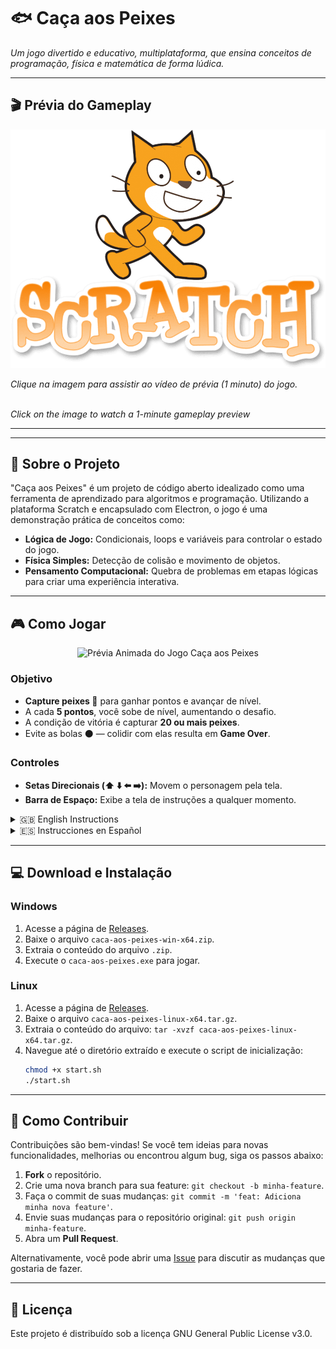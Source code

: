 # 🐟 Caça aos Peixes

*Um jogo divertido e educativo, multiplataforma, que ensina conceitos de programação, física e matemática de forma lúdica.*

---

## 🎬 Prévia do Gameplay



![Prévia do Jogo Caça aos Peixes](https://github.com/jeffthedeveloper/caca-aos-peixes/blob/main/toppng.com-scratch-logo-free-download-916x694.png?raw=true)

*Clique na imagem para assistir ao vídeo de prévia (1 minuto) do jogo.*

<br>*Click on the image to watch a 1-minute gameplay preview*

---

---

## 🎯 Sobre o Projeto

"Caça aos Peixes" é um projeto de código aberto idealizado como uma ferramenta de aprendizado para algoritmos e programação. Utilizando a plataforma Scratch e encapsulado com Electron, o jogo é uma demonstração prática de conceitos como:

-   **Lógica de Jogo:** Condicionais, loops e variáveis para controlar o estado do jogo.
-   **Física Simples:** Detecção de colisão e movimento de objetos.
-   **Pensamento Computacional:** Quebra de problemas em etapas lógicas para criar uma experiência interativa.

---

## 🎮 Como Jogar

<p align="center">
  <img src="https://github.com/jeffthedeveloper/caca-aos-peixes/blob/main/gameplay-final-compressed.gif?raw=true" alt="Prévia Animada do Jogo Caça aos Peixes" height="50%" width="300"/>
</p>

### Objetivo
-   **Capture peixes 🐠** para ganhar pontos e avançar de nível.
-   A cada **5 pontos**, você sobe de nível, aumentando o desafio.
-   A condição de vitória é capturar **20 ou mais peixes**.
-   Evite as bolas ⚫ — colidir com elas resulta em **Game Over**.

### Controles
-   **Setas Direcionais (⬆️ ⬇️ ⬅️ ➡️):** Movem o personagem pela tela.
-   **Barra de Espaço:** Exibe a tela de instruções a qualquer momento.

<details>
<summary>🇬🇧 English Instructions</summary>

### Objective
-   **Catch fish 🐠** to earn points and level up.
-   Every **5 points**, you advance a level, increasing the challenge.
-   Win condition: catch **20 or more fish**.
-   Avoid ⚫ balls — colliding with them results in **Game Over**.

### Controls
-   **Arrow Keys (⬆️ ⬇️ ⬅️ ➡️):** Move the character on screen.
-   **Spacebar:** Displays the instructions screen anytime during the game.

</details>

<details>
<summary>🇪🇸 Instrucciones en Español</summary>

### Objetivo
-   **Captura peces 🐠** para ganar puntos y subir de nivel.
-   Cada **5 puntos**, avanzas un nivel, aumentando el desafío.
-   Condición de victoria: capturar **20 o más peces**.
-   Evita las bolas ⚫ — chocar con ellas resulta en **Game Over**.

### Controles
-   **Teclas de Flecha (⬆️ ⬇️ ⬅️ ➡️):** Mueven el personaje por la pantalla.
-   **Barra Espaciadora:** Muestra la pantalla de instrucciones en cualquier momento.

</details>

---

## 💻 Download e Instalação

### Windows
1.  Acesse a página de [Releases](https://github.com/jeffthedeveloper/caca-aos-peixes/releases/latest).
2.  Baixe o arquivo `caca-aos-peixes-win-x64.zip`.
3.  Extraia o conteúdo do arquivo `.zip`.
4.  Execute o `caca-aos-peixes.exe` para jogar.

### Linux
1.  Acesse a página de [Releases](https://github.com/jeffthedeveloper/caca-aos-peixes/releases/latest).
2.  Baixe o arquivo `caca-aos-peixes-linux-x64.tar.gz`.
3.  Extraia o conteúdo do arquivo: `tar -xvzf caca-aos-peixes-linux-x64.tar.gz`.
4.  Navegue até o diretório extraído e execute o script de inicialização:
    ```bash
    chmod +x start.sh
    ./start.sh
    ```

---

## 🚀 Como Contribuir

Contribuições são bem-vindas! Se você tem ideias para novas funcionalidades, melhorias ou encontrou algum bug, siga os passos abaixo:

1.  **Fork** o repositório.
2.  Crie uma nova branch para sua feature: `git checkout -b minha-feature`.
3.  Faça o commit de suas mudanças: `git commit -m 'feat: Adiciona minha nova feature'`.
4.  Envie suas mudanças para o repositório original: `git push origin minha-feature`.
5.  Abra um **Pull Request**.

Alternativamente, você pode abrir uma [Issue](https://github.com/jeffthedeveloper/caca-aos-peixes/issues) para discutir as mudanças que gostaria de fazer.

---

## 📜 Licença

Este projeto é distribuído sob a licença GNU General Public License v3.0.
